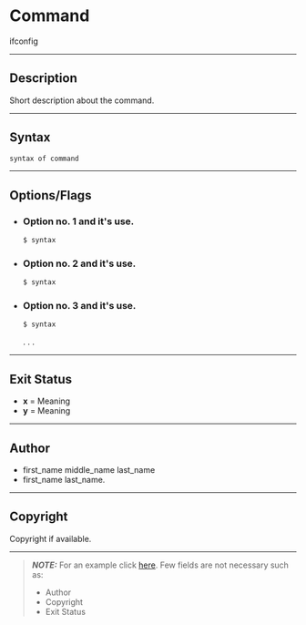 # Command
ifconfig

---

## Description
Short description about the command.

---

## Syntax
```bash
syntax of command
```

---

## Options/Flags
- ###  Option no. 1 and it's use.
    ```bash
    $ syntax
    ```
- ### Option no. 2 and it's use.
    ```bash
    $ syntax
    ```
- ### Option no. 3 and it's use.
    ```bash
    $ syntax
    ```
  .
  .
  .

---

## Exit Status
- **x** = Meaning
- **y** = Meaning
---

## Author
- first_name middle_name last_name
- first_name last_name.

---

## Copyright
Copyright if available.

---
> **_NOTE:_** For an example click [here](https://github.com/Walchand-Linux-Users-Group/linux/blob/main/commands/ls/README.md).
> Few fields are not necessary such as:
> - Author
> - Copyright
> - Exit Status
